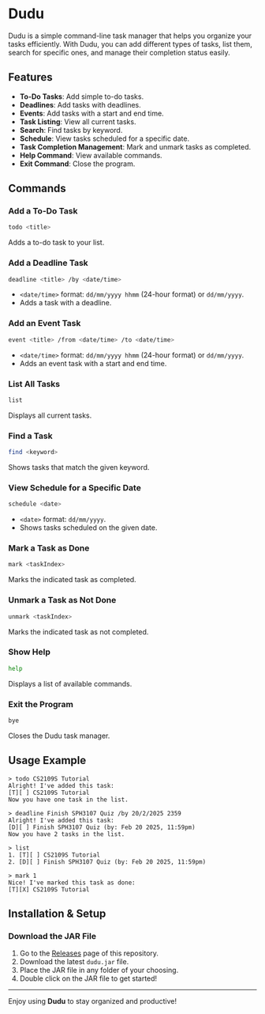 # Dudu

Dudu is a simple command-line task manager that helps you organize your tasks efficiently. With Dudu, you can add different types of tasks, list them, search for specific ones, and manage their completion status easily.

## Features

- **To-Do Tasks**: Add simple to-do tasks.
- **Deadlines**: Add tasks with deadlines.
- **Events**: Add tasks with a start and end time.
- **Task Listing**: View all current tasks.
- **Search**: Find tasks by keyword.
- **Schedule**: View tasks scheduled for a specific date.
- **Task Completion Management**: Mark and unmark tasks as completed.
- **Help Command**: View available commands.
- **Exit Command**: Close the program.

## Commands

### Add a To-Do Task
```sh
todo <title>
```
Adds a to-do task to your list.

### Add a Deadline Task
```sh
deadline <title> /by <date/time>
```
- `<date/time>` format: `dd/mm/yyyy hhmm` (24-hour format) or `dd/mm/yyyy`.
- Adds a task with a deadline.

### Add an Event Task
```sh
event <title> /from <date/time> /to <date/time>
```
- `<date/time>` format: `dd/mm/yyyy hhmm` (24-hour format) or `dd/mm/yyyy`.
- Adds an event task with a start and end time.

### List All Tasks
```sh
list
```
Displays all current tasks.

### Find a Task
```sh
find <keyword>
```
Shows tasks that match the given keyword.

### View Schedule for a Specific Date
```sh
schedule <date>
```
- `<date>` format: `dd/mm/yyyy`.
- Shows tasks scheduled on the given date.

### Mark a Task as Done
```sh
mark <taskIndex>
```
Marks the indicated task as completed.

### Unmark a Task as Not Done
```sh
unmark <taskIndex>
```
Marks the indicated task as not completed.

### Show Help
```sh
help
```
Displays a list of available commands.

### Exit the Program
```sh
bye
```
Closes the Dudu task manager.

## Usage Example
```
> todo CS2109S Tutorial
Alright! I've added this task:
[T][ ] CS2109S Tutorial
Now you have one task in the list.

> deadline Finish SPH3107 Quiz /by 20/2/2025 2359
Alright! I've added this task:
[D][ ] Finish SPH3107 Quiz (by: Feb 20 2025, 11:59pm)
Now you have 2 tasks in the list.

> list
1. [T][ ] CS2109S Tutorial
2. [D][ ] Finish SPH3107 Quiz (by: Feb 20 2025, 11:59pm)

> mark 1
Nice! I've marked this task as done:
[T][X] CS2109S Tutorial
```

## Installation & Setup
### Download the JAR File
1. Go to the [Releases](https://github.com/vikeedough/ip/releases) page of this repository.
2. Download the latest `dudu.jar` file.
3. Place the JAR file in any folder of your choosing.
4. Double click on the JAR file to get started!

---
Enjoy using **Dudu** to stay organized and productive!
